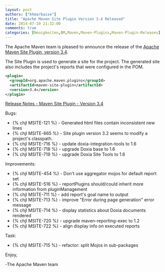 ```yaml
---
layout: post
authors: ["khmarbaise"]
title: "Apache Maven Site Plugin Version 3.4 Released"
date: 2014-07-10 21:32:00
comments: true
categories: [Neuigkeiten,BM,Maven,Maven-Plugins,Maven-Plugin-Releases]
---
```

The Apache Maven team is pleased to announce the release of the 
[Apache Maven Site Plugin, version 3.4](https://maven.apache.org/plugins/maven-site-plugin/).

The Site Plugin is used to generate a site for the project. The generated site
also includes the project's reports that were configured in the POM.

``` xml
<plugin>
  <groupId>org.apache.maven.plugins</groupId>
  <artifactId>maven-site-plugin</artifactId>
  <version>3.4</version>
</plugin>
```
<!-- more -->
[Release Notes - Maven Site Plugin - Version 3.4](http://jira.codehaus.org/secure/ReleaseNote.jspa?projectId=11146&styleName=Html&version=19228)

Bugs:

 * {% chjl MSITE-121 %} - Generated html files contain inconsistent new lines
 * {% chjl MSITE-665 %} - Site plugin version 3.2 seems to modify a project's classpath.
 * {% chjl MSITE-716 %} - update doxia-integration-tools to 1.6
 * {% chjl MSITE-718 %} - upgrade Doxia base to 1.6
 * {% chjl MSITE-719 %} - upgrade Doxia Site Tools to 1.6

Improvements:

 * {% chjl MSITE-454 %} - Don't use aggregator mojos for default report set
 * {% chjl MSITE-516 %} - reportPlugins should/could inherit more information from pluginManagement
 * {% chjl MSITE-711 %} - add report's goal name to output
 * {% chjl MSITE-713 %} - improve "Error during page generation" error message
 * {% chjl MSITE-714 %} - display statistics about Doxia documents rendered
 * {% chjl MSITE-720 %} - upgrade maven-reporting-exec to 1.2
 * {% chjl MSITE-722 %} - align display info on executed reports

Task:

 * {% chjl MSITE-715 %} - refactor: split Mojos in sub-packages


Enjoy,

-The Apache Maven team
